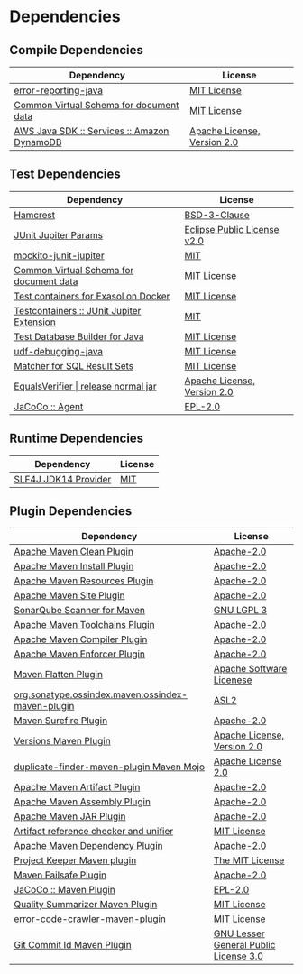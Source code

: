 <!-- @formatter:off -->
# Dependencies

## Compile Dependencies

| Dependency                                       | License                          |
| ------------------------------------------------ | -------------------------------- |
| [error-reporting-java][0]                        | [MIT License][1]                 |
| [Common Virtual Schema for document data][2]     | [MIT License][3]                 |
| [AWS Java SDK :: Services :: Amazon DynamoDB][4] | [Apache License, Version 2.0][5] |

## Test Dependencies

| Dependency                                      | License                           |
| ----------------------------------------------- | --------------------------------- |
| [Hamcrest][6]                                   | [BSD-3-Clause][7]                 |
| [JUnit Jupiter Params][8]                       | [Eclipse Public License v2.0][9]  |
| [mockito-junit-jupiter][10]                     | [MIT][11]                         |
| [Common Virtual Schema for document data][2]    | [MIT License][3]                  |
| [Test containers for Exasol on Docker][12]      | [MIT License][13]                 |
| [Testcontainers :: JUnit Jupiter Extension][14] | [MIT][15]                         |
| [Test Database Builder for Java][16]            | [MIT License][17]                 |
| [udf-debugging-java][18]                        | [MIT License][19]                 |
| [Matcher for SQL Result Sets][20]               | [MIT License][21]                 |
| [EqualsVerifier \| release normal jar][22]      | [Apache License, Version 2.0][23] |
| [JaCoCo :: Agent][24]                           | [EPL-2.0][25]                     |

## Runtime Dependencies

| Dependency                 | License   |
| -------------------------- | --------- |
| [SLF4J JDK14 Provider][26] | [MIT][27] |

## Plugin Dependencies

| Dependency                                              | License                                     |
| ------------------------------------------------------- | ------------------------------------------- |
| [Apache Maven Clean Plugin][28]                         | [Apache-2.0][23]                            |
| [Apache Maven Install Plugin][29]                       | [Apache-2.0][23]                            |
| [Apache Maven Resources Plugin][30]                     | [Apache-2.0][23]                            |
| [Apache Maven Site Plugin][31]                          | [Apache-2.0][23]                            |
| [SonarQube Scanner for Maven][32]                       | [GNU LGPL 3][33]                            |
| [Apache Maven Toolchains Plugin][34]                    | [Apache-2.0][23]                            |
| [Apache Maven Compiler Plugin][35]                      | [Apache-2.0][23]                            |
| [Apache Maven Enforcer Plugin][36]                      | [Apache-2.0][23]                            |
| [Maven Flatten Plugin][37]                              | [Apache Software Licenese][23]              |
| [org.sonatype.ossindex.maven:ossindex-maven-plugin][38] | [ASL2][39]                                  |
| [Maven Surefire Plugin][40]                             | [Apache-2.0][23]                            |
| [Versions Maven Plugin][41]                             | [Apache License, Version 2.0][23]           |
| [duplicate-finder-maven-plugin Maven Mojo][42]          | [Apache License 2.0][43]                    |
| [Apache Maven Artifact Plugin][44]                      | [Apache-2.0][23]                            |
| [Apache Maven Assembly Plugin][45]                      | [Apache-2.0][23]                            |
| [Apache Maven JAR Plugin][46]                           | [Apache-2.0][23]                            |
| [Artifact reference checker and unifier][47]            | [MIT License][48]                           |
| [Apache Maven Dependency Plugin][49]                    | [Apache-2.0][23]                            |
| [Project Keeper Maven plugin][50]                       | [The MIT License][51]                       |
| [Maven Failsafe Plugin][52]                             | [Apache-2.0][23]                            |
| [JaCoCo :: Maven Plugin][53]                            | [EPL-2.0][25]                               |
| [Quality Summarizer Maven Plugin][54]                   | [MIT License][55]                           |
| [error-code-crawler-maven-plugin][56]                   | [MIT License][57]                           |
| [Git Commit Id Maven Plugin][58]                        | [GNU Lesser General Public License 3.0][59] |

[0]: https://github.com/exasol/error-reporting-java/
[1]: https://github.com/exasol/error-reporting-java/blob/main/LICENSE
[2]: https://github.com/exasol/virtual-schema-common-document/
[3]: https://github.com/exasol/virtual-schema-common-document/blob/main/LICENSE
[4]: https://aws.amazon.com/sdkforjava
[5]: https://aws.amazon.com/apache2.0
[6]: http://hamcrest.org/JavaHamcrest/
[7]: https://raw.githubusercontent.com/hamcrest/JavaHamcrest/master/LICENSE
[8]: https://junit.org/
[9]: https://www.eclipse.org/legal/epl-v20.html
[10]: https://github.com/mockito/mockito
[11]: https://opensource.org/licenses/MIT
[12]: https://github.com/exasol/exasol-testcontainers/
[13]: https://github.com/exasol/exasol-testcontainers/blob/main/LICENSE
[14]: https://java.testcontainers.org
[15]: http://opensource.org/licenses/MIT
[16]: https://github.com/exasol/test-db-builder-java/
[17]: https://github.com/exasol/test-db-builder-java/blob/main/LICENSE
[18]: https://github.com/exasol/udf-debugging-java/
[19]: https://github.com/exasol/udf-debugging-java/blob/main/LICENSE
[20]: https://github.com/exasol/hamcrest-resultset-matcher/
[21]: https://github.com/exasol/hamcrest-resultset-matcher/blob/main/LICENSE
[22]: https://www.jqno.nl/equalsverifier
[23]: https://www.apache.org/licenses/LICENSE-2.0.txt
[24]: https://www.eclemma.org/jacoco/index.html
[25]: https://www.eclipse.org/legal/epl-2.0/
[26]: http://www.slf4j.org
[27]: https://opensource.org/license/mit
[28]: https://maven.apache.org/plugins/maven-clean-plugin/
[29]: https://maven.apache.org/plugins/maven-install-plugin/
[30]: https://maven.apache.org/plugins/maven-resources-plugin/
[31]: https://maven.apache.org/plugins/maven-site-plugin/
[32]: http://docs.sonarqube.org/display/PLUG/Plugin+Library/sonar-scanner-maven/sonar-maven-plugin
[33]: http://www.gnu.org/licenses/lgpl.txt
[34]: https://maven.apache.org/plugins/maven-toolchains-plugin/
[35]: https://maven.apache.org/plugins/maven-compiler-plugin/
[36]: https://maven.apache.org/enforcer/maven-enforcer-plugin/
[37]: https://www.mojohaus.org/flatten-maven-plugin/
[38]: https://sonatype.github.io/ossindex-maven/maven-plugin/
[39]: http://www.apache.org/licenses/LICENSE-2.0.txt
[40]: https://maven.apache.org/surefire/maven-surefire-plugin/
[41]: https://www.mojohaus.org/versions/versions-maven-plugin/
[42]: https://basepom.github.io/duplicate-finder-maven-plugin
[43]: http://www.apache.org/licenses/LICENSE-2.0.html
[44]: https://maven.apache.org/plugins/maven-artifact-plugin/
[45]: https://maven.apache.org/plugins/maven-assembly-plugin/
[46]: https://maven.apache.org/plugins/maven-jar-plugin/
[47]: https://github.com/exasol/artifact-reference-checker-maven-plugin/
[48]: https://github.com/exasol/artifact-reference-checker-maven-plugin/blob/main/LICENSE
[49]: https://maven.apache.org/plugins/maven-dependency-plugin/
[50]: https://github.com/exasol/project-keeper/
[51]: https://github.com/exasol/project-keeper/blob/main/LICENSE
[52]: https://maven.apache.org/surefire/maven-failsafe-plugin/
[53]: https://www.jacoco.org/jacoco/trunk/doc/maven.html
[54]: https://github.com/exasol/quality-summarizer-maven-plugin/
[55]: https://github.com/exasol/quality-summarizer-maven-plugin/blob/main/LICENSE
[56]: https://github.com/exasol/error-code-crawler-maven-plugin/
[57]: https://github.com/exasol/error-code-crawler-maven-plugin/blob/main/LICENSE
[58]: https://github.com/git-commit-id/git-commit-id-maven-plugin
[59]: http://www.gnu.org/licenses/lgpl-3.0.txt
